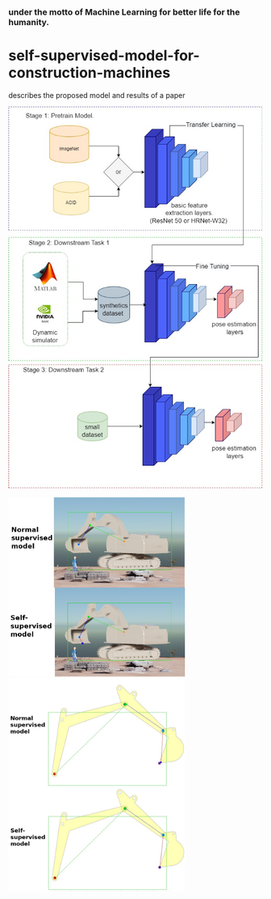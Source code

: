 
### under the motto of Machine Learning for better life for the humanity. 


# self-supervised-model-for-construction-machines
describes the proposed model and results of a paper


![general2](https://github.com/alaa-shubbak/self-supervised-model-for-construction-machines/blob/main/images/smart.jpg)

<img src="https://github.com/alaa-shubbak/self-supervised-model-for-construction-machines/blob/main/images/issac%20all_results.png" width="350"> <img src="https://github.com/alaa-shubbak/self-supervised-model-for-construction-machines/blob/main/images/matlab_results.png" width="350">


